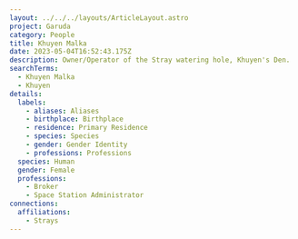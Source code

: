 ```yaml
---
layout: ../../../layouts/ArticleLayout.astro
project: Garuda
category: People
title: Khuyen Malka
date: 2023-05-04T16:52:43.175Z
description: Owner/Operator of the Stray watering hole, Khuyen's Den.
searchTerms:
  - Khuyen Malka
  - Khuyen
details:
  labels:
    - aliases: Aliases
    - birthplace: Birthplace
    - residence: Primary Residence
    - species: Species
    - gender: Gender Identity
    - professions: Professions
  species: Human
  gender: Female
  professions:
    - Broker
    - Space Station Administrator
connections:
  affiliations:
    - Strays
---
```

